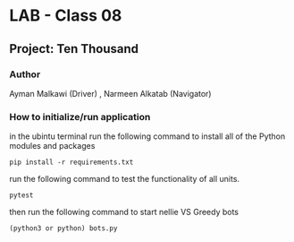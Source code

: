 # LAB - Class 08

## Project: Ten Thousand

### Author

Ayman Malkawi (Driver) , Narmeen Alkatab (Navigator)

### How to initialize/run application

in the ubintu terminal run the following command to install all of the Python modules and packages

 ```pip install -r requirements.txt```

run the following command to test the functionality of all units.

```pytest```

then run the following command to start nellie VS Greedy bots

```(python3 or python) bots.py```
